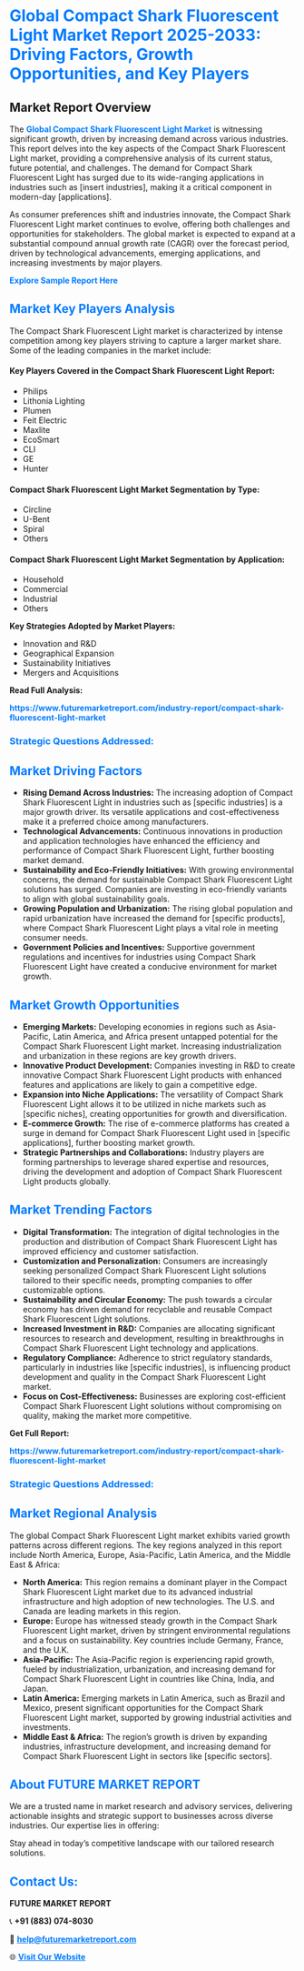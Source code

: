 <h1 style="color: #007BFF;">Global Compact Shark Fluorescent Light Market Report 2025-2033: Driving Factors, Growth Opportunities, and Key Players</h1>

<section id="overview">
<h2>Market Report Overview</h2>
<p>The <a href="https://www.futuremarketreport.com/industry-report/compact-shark-fluorescent-light-market" style="color: #007BFF; text-decoration: none;"><strong>Global Compact Shark Fluorescent Light Market</strong></a> is witnessing significant growth, driven by increasing demand across various industries. This report delves into the key aspects of the Compact Shark Fluorescent Light market, providing a comprehensive analysis of its current status, future potential, and challenges. The demand for Compact Shark Fluorescent Light has surged due to its wide-ranging applications in industries such as [insert industries], making it a critical component in modern-day [applications].</p>
<p>As consumer preferences shift and industries innovate, the Compact Shark Fluorescent Light market continues to evolve, offering both challenges and opportunities for stakeholders. The global market is expected to expand at a substantial compound annual growth rate (CAGR) over the forecast period, driven by technological advancements, emerging applications, and increasing investments by major players.</p>
</section>

<section id="overview">
<p><a href="https://www.futuremarketreport.com/request-sample/reportId=116115" style="color: #007BFF; text-decoration: none;"><strong>Explore Sample Report Here</strong></a></p>
</section>

<section id="key-players">
<h2 style="color: #007BFF;">Market Key Players Analysis</h2>
<p>The Compact Shark Fluorescent Light market is characterized by intense competition among key players striving to capture a larger market share. Some of the leading companies in the market include:</p>
<h4>Key Players Covered in the Compact Shark Fluorescent Light Report:</h4>
<ul><li>Philips</li><li>Lithonia Lighting</li><li>Plumen</li><li>Feit Electric</li><li>Maxlite</li><li>EcoSmart</li><li>CLI</li><li>GE</li><li>Hunter</li></ul>
<h4>Compact Shark Fluorescent Light Market Segmentation by Type:</h4>
<ul><li>Circline</li><li>U-Bent</li><li>Spiral</li><li>Others</li></ul>

<h4>Compact Shark Fluorescent Light Market Segmentation by Application:</h4>
<ul><li>Household</li><li>Commercial</li><li>Industrial</li><li>Others</li></ul>
<p><strong>Key Strategies Adopted by Market Players:</strong></p>
<ul>
<li>Innovation and R&D</li>
<li>Geographical Expansion</li>
<li>Sustainability Initiatives</li>
<li>Mergers and Acquisitions</li>
</ul>
</section>

<section>
<p><strong>Read Full Analysis: </strong></p><a href="https://www.futuremarketreport.com/industry-report/compact-shark-fluorescent-light-market" style="color: #007BFF; text-decoration: none;"><strong>https://www.futuremarketreport.com/industry-report/compact-shark-fluorescent-light-market</strong></a>
<h3 style="color: #007BFF;">Strategic Questions Addressed:</h3>
</section>

<section id="driving-factors">
<h2 style="color: #007BFF;">Market Driving Factors</h2>
<ul>
<li><strong>Rising Demand Across Industries:</strong> The increasing adoption of Compact Shark Fluorescent Light in industries such as [specific industries] is a major growth driver. Its versatile applications and cost-effectiveness make it a preferred choice among manufacturers.</li>
<li><strong>Technological Advancements:</strong> Continuous innovations in production and application technologies have enhanced the efficiency and performance of Compact Shark Fluorescent Light, further boosting market demand.</li>
<li><strong>Sustainability and Eco-Friendly Initiatives:</strong> With growing environmental concerns, the demand for sustainable Compact Shark Fluorescent Light solutions has surged. Companies are investing in eco-friendly variants to align with global sustainability goals.</li>
<li><strong>Growing Population and Urbanization:</strong> The rising global population and rapid urbanization have increased the demand for [specific products], where Compact Shark Fluorescent Light plays a vital role in meeting consumer needs.</li>
<li><strong>Government Policies and Incentives:</strong> Supportive government regulations and incentives for industries using Compact Shark Fluorescent Light have created a conducive environment for market growth.</li>
</ul>
</section>

<section id="growth-opportunities">
<h2 style="color: #007BFF;">Market Growth Opportunities</h2>
<ul>
<li><strong>Emerging Markets:</strong> Developing economies in regions such as Asia-Pacific, Latin America, and Africa present untapped potential for the Compact Shark Fluorescent Light market. Increasing industrialization and urbanization in these regions are key growth drivers.</li>
<li><strong>Innovative Product Development:</strong> Companies investing in R&D to create innovative Compact Shark Fluorescent Light products with enhanced features and applications are likely to gain a competitive edge.</li>
<li><strong>Expansion into Niche Applications:</strong> The versatility of Compact Shark Fluorescent Light allows it to be utilized in niche markets such as [specific niches], creating opportunities for growth and diversification.</li>
<li><strong>E-commerce Growth:</strong> The rise of e-commerce platforms has created a surge in demand for Compact Shark Fluorescent Light used in [specific applications], further boosting market growth.</li>
<li><strong>Strategic Partnerships and Collaborations:</strong> Industry players are forming partnerships to leverage shared expertise and resources, driving the development and adoption of Compact Shark Fluorescent Light products globally.</li>
</ul>
</section>

<section id="trending-factors">
<h2 style="color: #007BFF;">Market Trending Factors</h2>
<ul>
<li><strong>Digital Transformation:</strong> The integration of digital technologies in the production and distribution of Compact Shark Fluorescent Light has improved efficiency and customer satisfaction.</li>
<li><strong>Customization and Personalization:</strong> Consumers are increasingly seeking personalized Compact Shark Fluorescent Light solutions tailored to their specific needs, prompting companies to offer customizable options.</li>
<li><strong>Sustainability and Circular Economy:</strong> The push towards a circular economy has driven demand for recyclable and reusable Compact Shark Fluorescent Light solutions.</li>
<li><strong>Increased Investment in R&D:</strong> Companies are allocating significant resources to research and development, resulting in breakthroughs in Compact Shark Fluorescent Light technology and applications.</li>
<li><strong>Regulatory Compliance:</strong> Adherence to strict regulatory standards, particularly in industries like [specific industries], is influencing product development and quality in the Compact Shark Fluorescent Light market.</li>
<li><strong>Focus on Cost-Effectiveness:</strong> Businesses are exploring cost-efficient Compact Shark Fluorescent Light solutions without compromising on quality, making the market more competitive.</li>
</ul>
</section>

<section>
<p><strong>Get Full Report: </strong></p><a href="https://www.futuremarketreport.com/industry-report/compact-shark-fluorescent-light-market" style="color: #007BFF; text-decoration: none;"><strong>https://www.futuremarketreport.com/industry-report/compact-shark-fluorescent-light-market</strong></a>
<h3 style="color: #007BFF;">Strategic Questions Addressed:</h3>
</section>


<section id="regional-analysis">
<h2 style="color: #007BFF;">Market Regional Analysis</h2>
<p>The global Compact Shark Fluorescent Light market exhibits varied growth patterns across different regions. The key regions analyzed in this report include North America, Europe, Asia-Pacific, Latin America, and the Middle East & Africa:</p>
<ul>
<li><strong>North America:</strong> This region remains a dominant player in the Compact Shark Fluorescent Light market due to its advanced industrial infrastructure and high adoption of new technologies. The U.S. and Canada are leading markets in this region.</li>
<li><strong>Europe:</strong> Europe has witnessed steady growth in the Compact Shark Fluorescent Light market, driven by stringent environmental regulations and a focus on sustainability. Key countries include Germany, France, and the U.K.</li>
<li><strong>Asia-Pacific:</strong> The Asia-Pacific region is experiencing rapid growth, fueled by industrialization, urbanization, and increasing demand for Compact Shark Fluorescent Light in countries like China, India, and Japan.</li>
<li><strong>Latin America:</strong> Emerging markets in Latin America, such as Brazil and Mexico, present significant opportunities for the Compact Shark Fluorescent Light market, supported by growing industrial activities and investments.</li>
<li><strong>Middle East & Africa:</strong> The region’s growth is driven by expanding industries, infrastructure development, and increasing demand for Compact Shark Fluorescent Light in sectors like [specific sectors].</li>
</ul>
</section>

<footer>
<h2 style="color: #007BFF;">About FUTURE MARKET REPORT</h2>
<p>We are a trusted name in market research and advisory services, delivering actionable insights and strategic support to businesses across diverse industries. Our expertise lies in offering:</p>

<p>Stay ahead in today’s competitive landscape with our tailored research solutions.</p>

<h2 style="color: #007BFF;">Contact Us:</h2>
<p><strong>FUTURE MARKET REPORT</strong></p>
<p>📞 <strong>+91 (883) 074-8030</strong></p>
<p>📧 <strong><a href="mailto:help@futuremarketreport.com" style="color: #007BFF;">help@futuremarketreport.com</a></strong></p>
<p>🌐 <strong><a href="https://www.futuremarketreport.com/" style="color: #007BFF;">Visit Our Website</a></strong></p>
</footer>